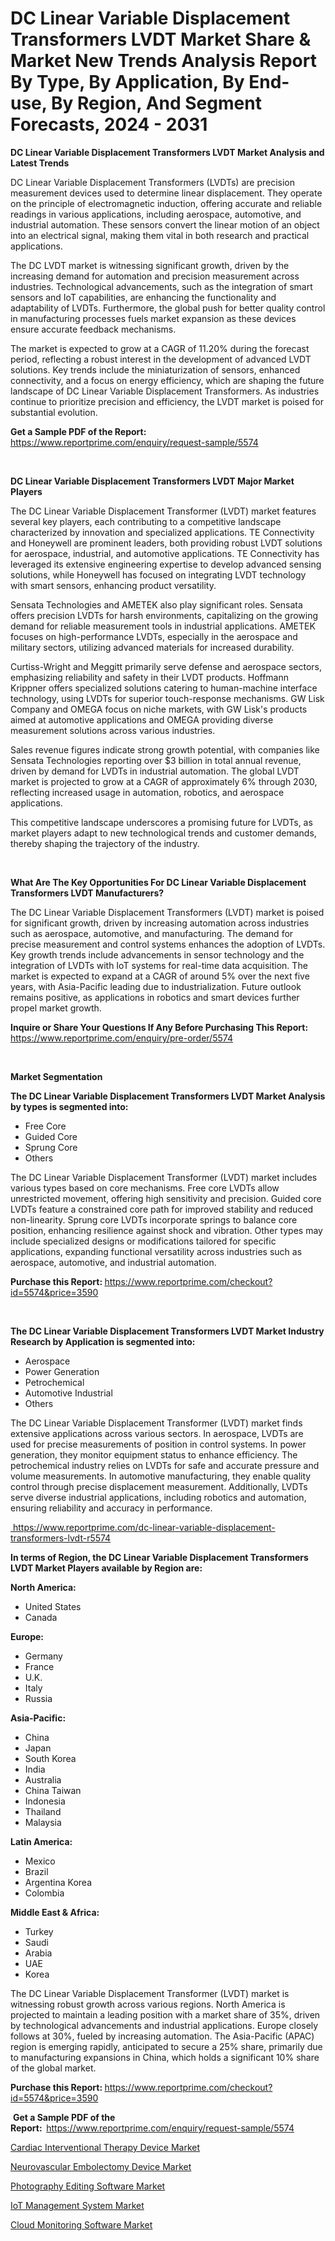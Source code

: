 <p><h1>DC Linear Variable Displacement Transformers LVDT Market Share & Market New Trends Analysis Report By Type, By Application, By End-use, By Region, And Segment Forecasts, 2024 - 2031</h1></p><p><strong>DC Linear Variable Displacement Transformers LVDT Market Analysis and Latest Trends</strong></p>
<p><p>DC Linear Variable Displacement Transformers (LVDTs) are precision measurement devices used to determine linear displacement. They operate on the principle of electromagnetic induction, offering accurate and reliable readings in various applications, including aerospace, automotive, and industrial automation. These sensors convert the linear motion of an object into an electrical signal, making them vital in both research and practical applications.</p><p>The DC LVDT market is witnessing significant growth, driven by the increasing demand for automation and precision measurement across industries. Technological advancements, such as the integration of smart sensors and IoT capabilities, are enhancing the functionality and adaptability of LVDTs. Furthermore, the global push for better quality control in manufacturing processes fuels market expansion as these devices ensure accurate feedback mechanisms.</p><p>The market is expected to grow at a CAGR of 11.20% during the forecast period, reflecting a robust interest in the development of advanced LVDT solutions. Key trends include the miniaturization of sensors, enhanced connectivity, and a focus on energy efficiency, which are shaping the future landscape of DC Linear Variable Displacement Transformers. As industries continue to prioritize precision and efficiency, the LVDT market is poised for substantial evolution.</p></p>
<p><strong>Get a Sample PDF of the Report:&nbsp;</strong> <a href="https://www.reportprime.com/enquiry/request-sample/5574">https://www.reportprime.com/enquiry/request-sample/5574</a></p>
<p>&nbsp;</p>
<p><strong>DC Linear Variable Displacement Transformers LVDT Major Market Players</strong></p>
<p><p>The DC Linear Variable Displacement Transformer (LVDT) market features several key players, each contributing to a competitive landscape characterized by innovation and specialized applications. TE Connectivity and Honeywell are prominent leaders, both providing robust LVDT solutions for aerospace, industrial, and automotive applications. TE Connectivity has leveraged its extensive engineering expertise to develop advanced sensing solutions, while Honeywell has focused on integrating LVDT technology with smart sensors, enhancing product versatility. </p><p>Sensata Technologies and AMETEK also play significant roles. Sensata offers precision LVDTs for harsh environments, capitalizing on the growing demand for reliable measurement tools in industrial applications. AMETEK focuses on high-performance LVDTs, especially in the aerospace and military sectors, utilizing advanced materials for increased durability.</p><p>Curtiss-Wright and Meggitt primarily serve defense and aerospace sectors, emphasizing reliability and safety in their LVDT products. Hoffmann Krippner offers specialized solutions catering to human-machine interface technology, using LVDTs for superior touch-response mechanisms. GW Lisk Company and OMEGA focus on niche markets, with GW Lisk's products aimed at automotive applications and OMEGA providing diverse measurement solutions across various industries.</p><p>Sales revenue figures indicate strong growth potential, with companies like Sensata Technologies reporting over $3 billion in total annual revenue, driven by demand for LVDTs in industrial automation. The global LVDT market is projected to grow at a CAGR of approximately 6% through 2030, reflecting increased usage in automation, robotics, and aerospace applications. </p><p>This competitive landscape underscores a promising future for LVDTs, as market players adapt to new technological trends and customer demands, thereby shaping the trajectory of the industry.</p></p>
<p>&nbsp;</p>
<p><strong>What Are The Key Opportunities For DC Linear Variable Displacement Transformers LVDT Manufacturers?</strong></p>
<p><p>The DC Linear Variable Displacement Transformers (LVDT) market is poised for significant growth, driven by increasing automation across industries such as aerospace, automotive, and manufacturing. The demand for precise measurement and control systems enhances the adoption of LVDTs. Key growth trends include advancements in sensor technology and the integration of LVDTs with IoT systems for real-time data acquisition. The market is expected to expand at a CAGR of around 5% over the next five years, with Asia-Pacific leading due to industrialization. Future outlook remains positive, as applications in robotics and smart devices further propel market growth.</p></p>
<p><strong>Inquire or Share Your Questions If Any Before Purchasing This Report:</strong> <a href="https://www.reportprime.com/enquiry/pre-order/5574">https://www.reportprime.com/enquiry/pre-order/5574</a></p>
<p>&nbsp;</p>
<p><strong>Market Segmentation</strong></p>
<p><strong>The DC Linear Variable Displacement Transformers LVDT Market Analysis by types is segmented into:</strong></p>
<p><ul><li>Free Core</li><li>Guided Core</li><li>Sprung Core</li><li>Others</li></ul></p>
<p><p>The DC Linear Variable Displacement Transformer (LVDT) market includes various types based on core mechanisms. Free core LVDTs allow unrestricted movement, offering high sensitivity and precision. Guided core LVDTs feature a constrained core path for improved stability and reduced non-linearity. Sprung core LVDTs incorporate springs to balance core position, enhancing resilience against shock and vibration. Other types may include specialized designs or modifications tailored for specific applications, expanding functional versatility across industries such as aerospace, automotive, and industrial automation.</p></p>
<p><strong>Purchase this Report:&nbsp;</strong><a href="https://www.reportprime.com/checkout?id=5574&price=3590">https://www.reportprime.com/checkout?id=5574&price=3590</a></p>
<p>&nbsp;</p>
<p><strong>The DC Linear Variable Displacement Transformers LVDT Market Industry Research by Application is segmented into:</strong></p>
<p><ul><li>Aerospace</li><li>Power Generation</li><li>Petrochemical</li><li>Automotive Industrial</li><li>Others</li></ul></p>
<p><p>The DC Linear Variable Displacement Transformer (LVDT) market finds extensive applications across various sectors. In aerospace, LVDTs are used for precise measurements of position in control systems. In power generation, they monitor equipment status to enhance efficiency. The petrochemical industry relies on LVDTs for safe and accurate pressure and volume measurements. In automotive manufacturing, they enable quality control through precise displacement measurement. Additionally, LVDTs serve diverse industrial applications, including robotics and automation, ensuring reliability and accuracy in performance.</p></p>
<p><a href="https://www.reportprime.com/dc-linear-variable-displacement-transformers-lvdt-r5574">&nbsp;https://www.reportprime.com/dc-linear-variable-displacement-transformers-lvdt-r5574</a></p>
<p><strong>In terms of Region, the DC Linear Variable Displacement Transformers LVDT Market Players available by Region are:</strong></p>
<p>
    <p> <strong> North America: </strong>
        <ul>
            <li>United States</li>
            <li>Canada</li>
        </ul>
        </p> 
    <p> <strong> Europe: </strong>
        <ul>
            <li>Germany</li>
            <li>France</li>
            <li>U.K.</li>
            <li>Italy</li>
            <li>Russia</li>
        </ul>
        </p> 
    <p> <strong> Asia-Pacific: </strong>
        <ul>
            <li>China</li>
            <li>Japan</li>
            <li>South Korea</li>
            <li>India</li>
            <li>Australia</li>
            <li>China Taiwan</li>
            <li>Indonesia</li>
            <li>Thailand</li>
            <li>Malaysia</li>
        </ul>
        </p> 
    <p> <strong> Latin America: </strong>
        <ul>
            <li>Mexico</li>
            <li>Brazil</li>
            <li>Argentina Korea</li>
            <li>Colombia</li>
        </ul>
        </p> 
    <p> <strong> Middle East & Africa: </strong>
        <ul>
            <li>Turkey</li>
            <li>Saudi</li>
            <li>Arabia</li>
            <li>UAE</li>
            <li>Korea</li>
        </ul>
    </p>
    </p>
<p><p>The DC Linear Variable Displacement Transformer (LVDT) market is witnessing robust growth across various regions. North America is projected to maintain a leading position with a market share of 35%, driven by technological advancements and industrial applications. Europe closely follows at 30%, fueled by increasing automation. The Asia-Pacific (APAC) region is emerging rapidly, anticipated to secure a 25% share, primarily due to manufacturing expansions in China, which holds a significant 10% share of the global market.</p></p>
<p><strong>Purchase this Report: </strong><a href="https://www.reportprime.com/checkout?id=5574&price=3590">https://www.reportprime.com/checkout?id=5574&price=3590</a></p>
<p>&nbsp;<strong>Get a Sample PDF of the Report:&nbsp;&nbsp;</strong><a href="https://www.reportprime.com/enquiry/request-sample/5574">https://www.reportprime.com/enquiry/request-sample/5574</a></p>
<p><strong></strong></p>
<p><p><a href="https://issuu.com/reportprime-2/docs/cardiac-interventional-therapy-devi_aaafe76dfc1b57">Cardiac Interventional Therapy Device Market</a></p><p><a href="https://issuu.com/reportprime-2/docs/neurovascular-embolectomy-device-ma_30f9b9a598c170">Neurovascular Embolectomy Device Market</a></p><p><a href="https://www.linkedin.com/pulse/what-growth-drivers-photography-editing-software-market-comprehensive-9wzwe?trackingId=8RuguUOwSYq3fJ44xE%2BXRA%3D%3D">Photography Editing Software Market</a></p><p><a href="https://www.linkedin.com/pulse/iot-management-system-market-size-share-trends-analysis-report-ohvje?trackingId=8kzN4jcvTJOn93Byxgyf7w%3D%3D">IoT Management System Market</a></p><p><a href="https://www.linkedin.com/pulse/cloud-monitoring-software-market-insights-products-regional-l0k5e?trackingId=CQYzQz43TfOyDFgifSXtjw%3D%3D">Cloud Monitoring Software Market</a></p></p>